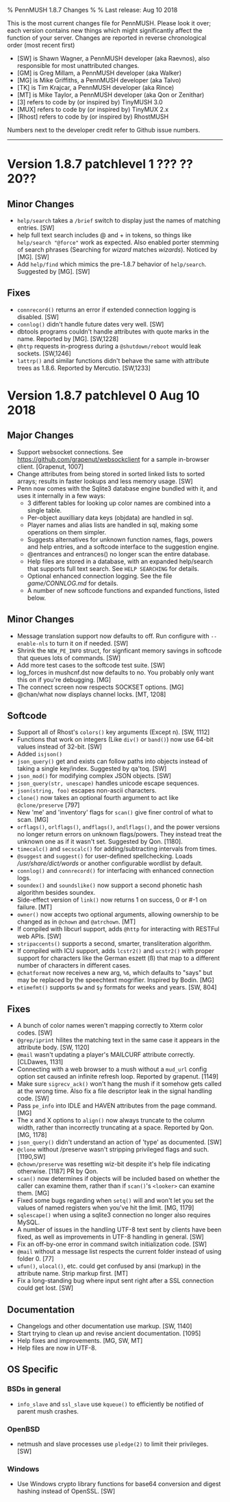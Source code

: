 % PennMUSH 1.8.7 Changes
%
% Last release: Aug 10 2018

This is the most current changes file for PennMUSH. Please look it over; each version contains new things which might significantly affect the function of your server.  Changes are reported in reverse chronological order (most recent first)

* [SW] is Shawn Wagner, a PennMUSH developer (aka Raevnos), also responsible for most unattributed changes.
* [GM] is Greg Millam, a PennMUSH developer (aka Walker)
* [MG] is Mike Griffiths, a PennMUSH developer (aka Talvo)
* [TK] is Tim Krajcar, a PennMUSH developer (aka Rince)
* [MT] is Mike Taylor, a PennMUSH developer (aka Qon or Zenithar)
* [3] refers to code by (or inspired by) TinyMUSH 3.0
* [MUX] refers to code by (or inspired by) TinyMUX 2.x
* [Rhost] refers to code by (or inspired by) RhostMUSH

Numbers next to the developer credit refer to Github issue numbers.

-------------------------------------------------------------------------------

Version 1.8.7 patchlevel 1 ??? ?? 20??
======================================

Minor Changes
-------------

* `help/search` takes a `/brief` switch to display just the names of
  matching entries. [SW]
* help full text search includes @ and + in tokens, so things like
  `help/search "@force"` work as expected. Also enabled porter
  stemming of search phrases (Searching for *wizard* matches
  *wizards*). Noticed by [MG]. [SW]
* Add `help/find` which mimics the pre-1.8.7 behavior of
  `help/search`. Suggested by [MG]. [SW]

Fixes
-----

* `connrecord()` returns an error if extended connection logging is disabled. [SW]
* `connlog()` didn't handle future dates very well. [SW]
* dbtools programs couldn't handle attributes with quote marks in the name. Reported by [MG]. [SW,1228]
* `@http` requests in-progress during a `@shutdown/reboot` would leak sockets. [SW,1246]
* `lattrp()` and similar functions didn't behave the same with attribute trees as 1.8.6. Reported by Mercutio. [SW,1233]

Version 1.8.7 patchlevel 0 Aug 10 2018
======================================

Major Changes
-------------

* Support websocket connections. See <https://github.com/grapenut/websockclient> for a sample in-browser client. [Grapenut, 1007]
* Change attributes from being stored in sorted linked lists to sorted arrays; results in faster lookups and less memory usage. [SW]
* Penn now comes with the Sqlite3 database engine bundled with it, and uses it internally in a few ways:
    * 3 different tables for looking up color names are combined into a single table.
    * Per-object auxilliary data keys (objdata) are handled in sql.
    * Player names and alias lists are handled in sql, making some operations on them simpler.
    * Suggests alternatives for unknown function names, flags, powers and help entries, and a softcode interface to the suggestion engine.
    * @entrances and entrances() no longer scan the entire database.
    * Help files are stored in a database, with an expanded help/search that supports full text search. See `HELP SEARCHING` for details.
    * Optional enhanced connection logging. See the file *game/CONNLOG.md* for details.
    * A number of new softcode functions and expanded functions, listed below.

Minor Changes
-------------

* Message translation support now defaults to off. Run configure with `--enable-nls` to turn it on if needed. [SW]
* Shrink the `NEW_PE_INFO` struct, for signficant memory savings in softcode that queues lots of commands. [SW]
* Add more test cases to the softcode test suite. [SW]
* log_forces in mushcnf.dst now defaults to no. You probably only want this on if you're debugging. [MG]
* The connect screen now respects SOCKSET options. [MG]
* @chan/what now displays channel locks. [MT, 1208]

Softcode
--------

* Support all of Rhost's `colors()` key arguments (Except n). [SW, 1112]
* Functions that work on integers (Like `div()` or `band()`) now use 64-bit values instead of 32-bit. [SW]
* Added `isjson()`
* `json_query()` get and exists can follow paths into objects instead of taking a single key/index. Suggested by qa'toq. [SW]
* `json_mod()` for modifying complex JSON objects. [SW]
* `json_query(str, unescape)` handles unicode escape sequences.
* `json(string, foo)` escapes non-ascii characters.
* `clone()` now takes an optional fourth argument to act like `@clone/preserve` [797]
* New 'me' and 'inventory' flags for `scan()` give finer control of what to scan. [MG]
* `orflags()`, `orlflags()`, `andflags()`, `andlflags()`, and the power versions no longer return errors on unknown flags/powers. They instead treat the unknown one as if it wasn't set. Suggested by Qon. [1180].
* `timecalc()` and `secscalc()` for adding/subtracting intervals from times.
* `@suggest` and `suggest()` for user-defined spellchecking. Loads */usr/share/dict/words* or another configurable wordlist by default.
* `connlog()` and `connrecord()` for interfacing with enhanced connection logs.
* `soundex()` and `soundslike()` now support a second phonetic hash algorithm besides soundex.
* Side-effect version of `link()` now returns 1 on success, 0 or #-1 on failure. [MT]
* `owner()` now accepts two optional arguments, allowing ownership to be changed as in `@chown` and `@atrchown`. [MT]
* If compiled with libcurl support, adds `@http` for interacting with RESTFul web APIs. [SW]
* `stripaccents()` supports a second, smarter, transliteration algorithm.
* If compiled with ICU support, adds `lcstr2()` and `ucstr2()` with proper support for characters like the German eszett (ß) that map to a different number of characters in different cases.
* `@chatformat` now receives a new arg, `%6`, which defaults to "says" but may be replaced by the speechtext mogrifier. Inspired by Bodin. [MG]
* `etimefmt()` supports `$w` and `$y` formats for weeks and years. [SW, 804]

Fixes
-----

* A bunch of color names weren't mapping correctly to Xterm color codes. [SW]
* `@grep/iprint` hilites the matching text in the same case it appears in the attribute body. [SW, 1120]
* `@mail` wasn't updating a player's MAILCURF attribute correctly. [CLDawes, 1131]
* Connecting with a web browser to a mush without a `mud_url` config option set caused an infinite refresh loop. Reported by grapenut. [1149]
* Make sure `sigrecv_ack()` won't hang the mush if it somehow gets called at the wrong time. Also fix a file descriptor leak in the signal handling code. [SW]
* Pass `pe_info` into IDLE and HAVEN attributes from the page command. [MG]
* The x and X options to `align()` now always truncate to the column width, rather than incorrectly truncating at a space. Reported by Qon. [MG, 1178]
* `json_query()` didn't understand an action of 'type' as documented. [SW]
* `@clone` without /preserve wasn't stripping privileged flags and such. [1190,SW]
* `@chown/preserve` was resetting wiz-bit despite it's help file indicating otherwise. [1187] PR by Qon.
* `scan()` now determines if objects will be included based on whether the caller can examine them, rather than if `scan()`'s `<looker>` can examine them. [MG]
* Fixed some bugs regarding when `setq()` will and won't let you set the values of named registers when you've hit the limit. [MG, 1179]
* `sqlescape()` when using a sqlite3 connection no longer also requires MySQL.
* A number of issues in the handling UTF-8 text sent by clients have been fixed, as well as improvements in UTF-8 handling in general. [SW]
* Fix an off-by-one error in command switch initialization code. [SW]
* `@mail` without a message list respects the current folder instead of using folder 0. [77]
* `ufun()`, `ulocal()`, etc. could get confused by ansi (markup) in the attribute name. Strip markup first. [MT]
* Fix a long-standing bug where input sent right after a SSL connection could get lost. [SW]

Documentation
-------------

* Changelogs and other documentation use markup. [SW, 1140]
* Start trying to clean up and revise ancient documentation. [1095]
* Help fixes and improvements. [MG, SW, MT]
* Help files are now in UTF-8.

OS Specific
-----------

### BSDs in general ###

* `info_slave` and `ssl_slave` use `kqueue()` to efficiently be notified of parent mush crashes.

### OpenBSD ###

* netmush and slave processes use `pledge(2)` to limit their privileges. [SW]

### Windows ###

* Use Windows crypto library functions for base64 conversion and digest hashing instead of OpenSSL. [SW]

